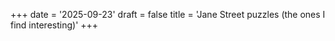 +++
date = '2025-09-23'
draft = false
title = 'Jane Street puzzles (the ones I find interesting)'
+++

